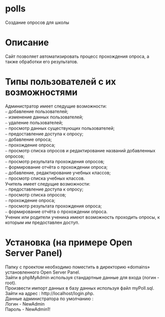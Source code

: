# polls
Создание опросов для школы<br>
# Описание
Сайт позволяет автоматизировать процесс прохождения опроса, а также обработки его результатов.<br>
# Типы пользователей с их возможностями<br>
Администратор имеет следущие возможности:<br>
⎯ добавление пользователей;<br>
⎯ изменение данных пользователей;<br>
⎯ удаление пользователей;<br>
⎯ просмотр данных существующих пользователей;<br>
⎯ предоставление доступа к опросу;<br>
⎯ добавление опроса;<br>
⎯ прохождение опроса;<br>
⎯ просмотр списка опросов и редактирование названий добавленных опросов;<br>
⎯ просмотр результата прохождения опросов;<br>
⎯ формирование отчёта о прохождении опроса;<br>
⎯ добавление, редактирование учебных классов;<br>
⎯ просмотр списка учебных классов.<br>
Учитель имеет следущие возможности:<br>
⎯ предоставление доступа к опросу;<br>
⎯ просмотр списка опросов;<br>
⎯ прохождение опроса;<br>
⎯ просмотр результата прохождения опроса;<br>
⎯ формирование отчёта о прохождении опроса.<br>
Ученик или родители ученика имеют возможность проходить  опросы, к которым им предоставлен доступ.<br>
# Установка (на примере Open Server Panel)
Папку с проектом необходимо поместить в директорию «domains» установленного Open Server Panel.<br>
Зайти в phpMyAdmin используя стандартные данные для входа (логин - root).<br>
Произвести импорт данных в базу данных используя файл myPoll.sql.<br>
Зайти на адрес : http://localhost/login.php.<br>
Данные администратора по умолчанию :<br>
Логин - NewAdmin<br>
Пароль - NewAdmin1!<br>
